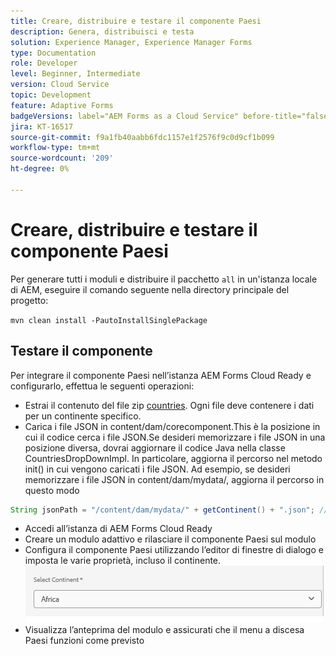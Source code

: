 ```yaml
---
title: Creare, distribuire e testare il componente Paesi
description: Genera, distribuisci e testa
solution: Experience Manager, Experience Manager Forms
type: Documentation
role: Developer
level: Beginner, Intermediate
version: Cloud Service
topic: Development
feature: Adaptive Forms
badgeVersions: label="AEM Forms as a Cloud Service" before-title="false"
jira: KT-16517
source-git-commit: f9a1fb40aabb6fdc1157e1f2576f9c0d9cf1b099
workflow-type: tm+mt
source-wordcount: '209'
ht-degree: 0%

---
```


# Creare, distribuire e testare il componente Paesi

Per generare tutti i moduli e distribuire il pacchetto `all` in un&#39;istanza locale di AEM, eseguire il comando seguente nella directory principale del progetto:

```mvn clean install -PautoInstallSinglePackage```

## Testare il componente

Per integrare il componente Paesi nell’istanza AEM Forms Cloud Ready e configurarlo, effettua le seguenti operazioni:

* Estrai il contenuto del file zip [countries](assets/countries.zip). Ogni file deve contenere i dati per un continente specifico.
* Carica i file JSON in content/dam/corecomponent.This è la posizione in cui il codice cerca i file JSON.Se desideri memorizzare i file JSON in una posizione diversa, dovrai aggiornare il codice Java nella classe CountriesDropDownImpl. In particolare, aggiorna il percorso nel metodo init() in cui vengono caricati i file JSON. Ad esempio, se desideri memorizzare i file JSON in content/dam/mydata/, aggiorna il percorso in questo modo

```java
String jsonPath = "/content/dam/mydata/" + getContinent() + ".json"; // Update path accordingly
```

* Accedi all’istanza di AEM Forms Cloud Ready
* Creare un modulo adattivo e rilasciare il componente Paesi sul modulo
* Configura il componente Paesi utilizzando l’editor di finestre di dialogo e imposta le varie proprietà, incluso il continente.
  ![contenuto](assets/select-continent.png)
* Visualizza l’anteprima del modulo e assicurati che il menu a discesa Paesi funzioni come previsto

